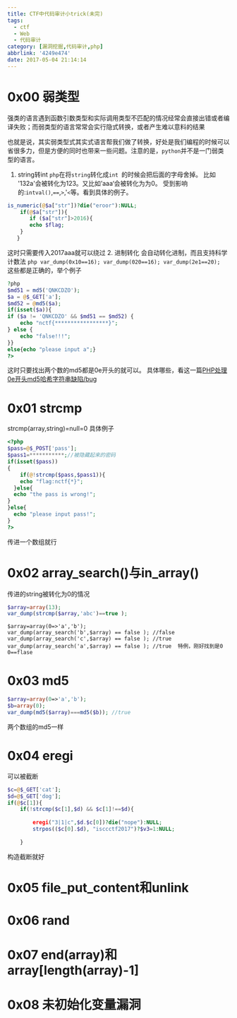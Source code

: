 ```yaml
---
title: CTF中代码审计小trick(未完)
tags:
  - ctf
  - Web
  - 代码审计
category: [漏洞挖掘,代码审计,php]
abbrlink: '4249e474'
date: 2017-05-04 21:14:14
---
```

# 0x00 弱类型
强类的语言遇到函数引数类型和实际调用类型不匹配的情况经常会直接出错或者编译失败；而弱类型的语言常常会实行隐式转换，或者产生难以意料的结果
<!--more-->
也就是说，其实弱类型式其实式语言帮我们做了转换，好处是我们编程的时候可以省很多力，但是方便的同时也带来一些问题。注意的是，`python`并不是一门弱类型的语言。
1. string转int
`php`在将`string`转化成`int `的时候会把后面的字母舍掉。
比如 '132a'会被转化为123。又比如’aaa‘会被转化为为0。
受到影响的:`intval()`,`==`,`>`,'`<`等。看到具体的例子。
```php
is_numeric(@$a["str"])?die("eroor"):NULL;
    if(@$a["str"]){
       if ($a["str"]>2016){
       echo $flag;
    }
   }
```
这时只需要传入2017aaa就可以绕过
2. 进制转化
会自动转化进制，而且支持科学计数法
``php
 var_dump(0x10==16);
 var_dump(020==16);
 var_dump(2e1==20);
``
这些都是正确的，举个例子
```php
?php
$md51 = md5('QNKCDZO');
$a = @$_GET['a'];
$md52 = @md5($a);
if(isset($a)){
if ($a != 'QNKCDZO' && $md51 == $md52) {
    echo "nctf{*****************}";
} else {
    echo "false!!!";
}}
else{echo "please input a";}
?>
```
这时只要找出两个数的md5都是0e开头的就可以。
具体哪些，看这一篇[PHP处理0e开头md5哈希字符串缺陷/bug](http://www.cnblogs.com/Primzahl/p/6018158.html)
<!-- more -->
# 0x01 strcmp
strcmp(array,string)=null=0
具体例子
```php
<?php
$pass=@$_POST['pass'];
$pass1=***********;//被隐藏起来的密码
if(isset($pass))
{
    if(@!strcmp($pass,$pass1)){
    echo "flag:nctf{*}";
  }else{
  echo "the pass is wrong!";
}
}else{
  echo "please input pass!";
}
?>
```
传进一个数组就行
# 0x02 array_search()与in_array()
传进的string被转化为0的情况
```php
$array=array(13);
var_dump(strcmp($array,'abc')==true );
```
```
$array=array(0=>'a','b');
var_dump(array_search('b',$array) == false ); //false
var_dump(array_search('c',$array) == false ); //true
var_dump(array_search('a',$array) == false ); //true  特例，刚好找到是0 0==flase
```
# 0x03 md5
```php
$array=array(0=>'a','b');
$b=array(0);
var_dump(md5($array)===md5($b)); //true
```
两个数组的md5一样
# 0x04 eregi
可以被截断
```php
$c=@$_GET['cat'];
$d=@$_GET['dog'];
if(@$c[1]){
    if(!strcmp($c[1],$d) && $c[1]!==$d){
		
        eregi("3|1|c",$d.$c[0])?die("nope"):NULL;
        strpos(($c[0].$d), "isccctf2017")?$v3=1:NULL;
		
    }
```
构造截断就好
# 0x05 file_put_content和unlink
# 0x06 rand
# 0x07 end(array)和array[length(array)-1]
# 0x08 未初始化变量漏洞